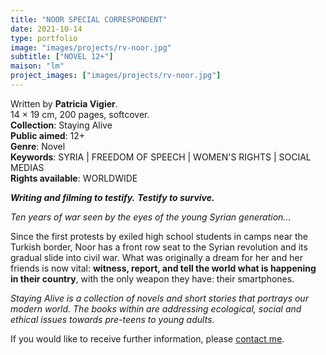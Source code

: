 ```yaml
---
title: "NOOR SPECIAL CORRESPONDENT"
date: 2021-10-14
type: portfolio
image: "images/projects/rv-noor.jpg"
subtitle: ["NOVEL 12+"]
maison: "lm"
project_images: ["images/projects/rv-noor.jpg"]
---
```


Written by **Patricia Vigier**.   
14 × 19 cm, 200 pages, softcover.   
**Collection**: Staying Alive   
**Public aimed**: 12+   
**Genre**: Novel      
**Keywords**: SYRIA | FREEDOM OF SPEECH | WOMEN'S RIGHTS | SOCIAL MEDIAS  
**Rights available**: WORLDWIDE
 


***Writing and filming to testify.***
***Testify to survive.***


*Ten years of war seen by the eyes of the young Syrian generation...*

Since the first protests by exiled high school students in camps near the Turkish border,
Noor has a front row seat to the Syrian revolution and its gradual slide into civil war.
What was originally a dream for her and her friends is now vital:
**witness, report, and tell the world what is happening in their country**,
with the only weapon they have: their smartphones.



*Staying Alive is a collection of novels and short stories that portrays our modern world.*
*The books within are addressing ecological, social and ethical issues towards pre-teens to young adults.*



If you would like to receive further information, please [contact me](mailto:melanie.guillaumin.edition@gmail.com).


